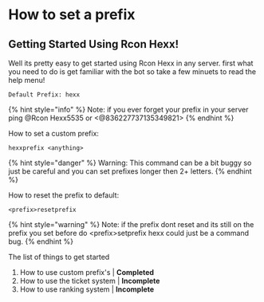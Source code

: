 # How to set a prefix

## Getting Started Using Rcon Hexx!

Well its pretty easy to get started using Rcon Hexx in any server. first what you need to do is get familiar with the bot so take a few minuets to read the help menu! 

```markup
Default Prefix: hexx
```

{% hint style="info" %}
 Note: if you ever forget your prefix in your server ping @Rcon Hexx5535 or &lt;@836227737135349821&gt;
{% endhint %}

How to set a custom prefix:

```markup
hexxprefix <anything>
```





{% hint style="danger" %}
Warning: This command can be a bit buggy so just be careful and you can set prefixes longer then 2+ letters.
{% endhint %}



How to reset the prefix to default:

```markup
<prefix>resetprefix
```

{% hint style="warning" %}
Note: if the prefix dont reset and its still on the prefix you set before do &lt;prefix&gt;setprefix hexx could just be a command bug.
{% endhint %}



The list of things to get started

1. How to use custom prefix's \| **Completed**
2. How to use the ticket system \| **Incomplete**
3. How to use ranking system \| **Incomplete**

